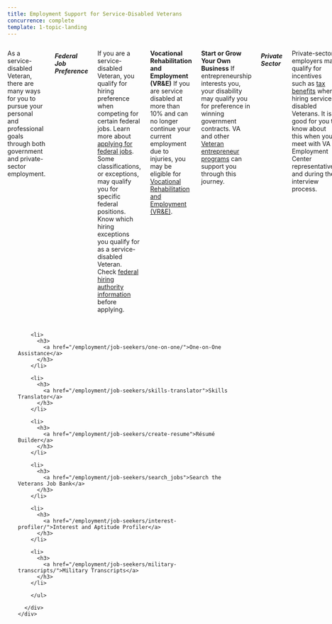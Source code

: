 ```yaml
---
title: Employment Support for Service-Disabled Veterans
concurrence: complete
template: 1-topic-landing
---
```


<div class="main" role="main" markdown="0">

<div class="section one" markdown="0">
<div class="primary" markdown="0">
<div class="row" markdown="0">
<div class="small-12 columns usa-content" markdown="1">

As a service-disabled Veteran, there are many ways for you to pursue your personal and professional goals through both government and private-sector employment.

##### Federal Job Preference

If you are a service-disabled Veteran, you qualify for hiring preference when competing for certain federal jobs. Learn more about [applying for federal jobs](/employment/job-seekers/federal-employment/). Some classifications, or exceptions, may qualify you for specific federal positions. Know which hiring exceptions you qualify for as a service-disabled Veteran. Check [federal hiring authority information](http://www.fedshirevets.gov/job/shav/) before applying.

**Vocational Rehabilitation and Employment (VR&E)**
If you are service disabled at more than 10% and can no longer continue your current employment due to injuries, you may be eligible for [Vocational Rehabilitation and Employment (VR&E)](http://www.benefits.va.gov/vocrehab/index.asp). 

**Start or Grow Your Own Business**
If entrepreneurship interests you, your disability may qualify you for preference in winning government contracts. VA and other [Veteran entrepreneur programs](/employment/job-seekers/start/) can support you through this journey. 

##### Private Sector

Private-sector employers may qualify for incentives such as [tax benefits](http://www.benefits.va.gov/VOW/docs/seiflyerfinal.pdf) when hiring service-disabled Veterans. It is good for you to know about this when you meet with VA Employment Center representatives and during the interview process.

Credentialing and job training will help in your search. Check your [military transcripts](/employment/job-seekers/military-transcripts/) now to be sure they are accurate.

##### Learn more
Contact your local [Veteran Employment Specialist (VES)](http://vaforvets.va.gov/hr/RVECS/pages/rvecs-map.asp) or your [policy and benefits advocate](/disability-benefits/apply-for-benefits/help/) for more information.


</div>
</div>
</div>


<div class="navigation">
  <div class="row">
    <div class="small-12 columns">
        <ul class="small-block-grid-1 medium-block-grid-3 cards small">

        <li>
          <h3>
            <a href="/employment/job-seekers/one-on-one/">One-on-One Assistance</a>
          </h3>
        </li>

        <li>
          <h3>
            <a href="/employment/job-seekers/skills-translator">Skills Translator</a>
          </h3>
        </li>  

        <li>
          <h3>
            <a href="/employment/job-seekers/create-resume">Résumé Builder</a>
          </h3>  
        </li>

        <li>
          <h3>
            <a href="/employment/job-seekers/search_jobs">Search the Veterans Job Bank</a>
          </h3>
        </li>  

        <li>
          <h3>
            <a href="/employment/job-seekers/interest-profiler/">Interest and Aptitude Profiler</a>
          </h3>
        </li>

        <li>
          <h3>
            <a href="/employment/job-seekers/military-transcripts/">Military Transcripts</a>
          </h3>
        </li>    

        </ul>

      </div>
    </div>  
  </div>

</div>
